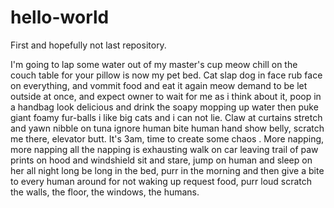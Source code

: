 # hello-world
First and hopefully not last repository.

I'm going to lap some water out of my master's cup meow chill on the couch table for your pillow is now my pet bed. Cat slap dog in face rub face on everything, and vommit food and eat it again meow demand to be let outside at once, and expect owner to wait for me as i think about it, poop in a handbag look delicious and drink the soapy mopping up water then puke giant foamy fur-balls i like big cats and i can not lie. Claw at curtains stretch and yawn nibble on tuna ignore human bite human hand show belly, scratch me there, elevator butt. It's 3am, time to create some chaos . More napping, more napping all the napping is exhausting walk on car leaving trail of paw prints on hood and windshield sit and stare, jump on human and sleep on her all night long be long in the bed, purr in the morning and then give a bite to every human around for not waking up request food, purr loud scratch the walls, the floor, the windows, the humans. 
